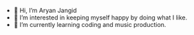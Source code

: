 - 👋 Hi, I’m Aryan Jangid
- 👀 I’m interested in keeping myself happy by doing what I like.
- 🌱 I’m currently learning coding and music production.

<!---
aryan27347/aryan27347 is a ✨ special ✨ repository because its `README.md` (this file) appears on your GitHub profile.
You can click the Preview link to take a look at your changes.
--->
